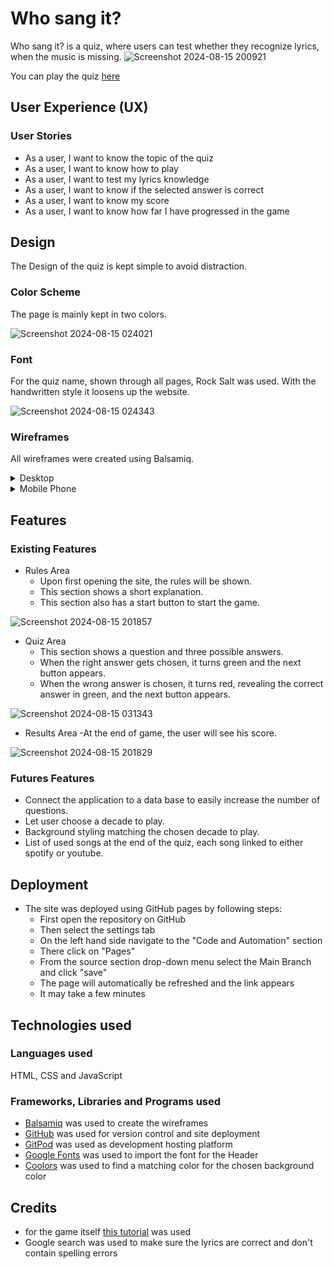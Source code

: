 # Who sang it?
Who sang it? is a quiz, where users can test whether they recognize lyrics, when the music is missing.
![Screenshot 2024-08-15 200921](https://github.com/user-attachments/assets/53937dd0-261f-4715-930e-5b187553ec8d)

You can play the quiz [here](https://nicole215.github.io/whosangit/)
## User Experience (UX)
### User Stories
- As a user, I want to know the topic of the quiz
- As a user, I want to know how to play
- As a user, I want to test my lyrics knowledge
- As a user, I want to know if the selected answer is correct
- As a user, I want to know my score
- As a user, I want to know how far I have progressed in the game
## Design
The Design of the quiz is kept simple to avoid distraction.
### Color Scheme
The page is mainly kept in two colors.

![Screenshot 2024-08-15 024021](https://github.com/user-attachments/assets/edfd5b2d-26dd-4a96-82ec-4d13f372b267)

### Font
For the quiz name, shown through all pages, Rock Salt was used. With the handwritten style it loosens up the website.

![Screenshot 2024-08-15 024343](https://github.com/user-attachments/assets/f316ea49-d052-4004-9898-03edc2ae57f9)
### Wireframes
All wireframes were created using Balsamiq.
<details>
<summary>Desktop</summary>
  
![New Wireframe 1](https://github.com/user-attachments/assets/6b6dc9ca-5ec5-4ed9-b860-55087499eb1d)
  
![New Wireframe 2](https://github.com/user-attachments/assets/63bec6d7-96fa-4437-b693-6b7e853b2d9b) 
</details>
<details>
<summary>Mobile Phone</summary>

![New Wireframe 3](https://github.com/user-attachments/assets/c26f4ba4-67ac-47a9-b341-adf285a2702b)
</details>

## Features
### Existing Features
- Rules Area
  - Upon first opening the site, the rules will be shown.
  - This section shows a short explanation.
  - This section also has a start button to start the game.
  
![Screenshot 2024-08-15 201857](https://github.com/user-attachments/assets/829081ca-c9d8-4e04-9eec-a71d056eea63)

- Quiz Area
  - This section shows a question and three possible answers.
  - When the right answer gets chosen, it turns green and the next button appears.
  - When the wrong answer is chosen, it turns red, revealing the correct answer in green, and the next button appears.
    
![Screenshot 2024-08-15 031343](https://github.com/user-attachments/assets/2a22e12d-9337-4090-bdaa-fdec65c55009)

- Results Area
  -At the end of game, the user will see his score.

![Screenshot 2024-08-15 201829](https://github.com/user-attachments/assets/d2ef2caf-7fc4-4300-bb50-0a43e97c2081)

  
### Futures Features
- Connect the application to a data base to easily increase the number of questions.
- Let user choose a decade to play.
- Background styling matching the chosen decade to play.
- List of used songs at the end of the quiz, each song linked to either spotify or youtube.
## Deployment
- The site was deployed using GitHub pages by following steps:
  - First open the repository on GitHub
  - Then select the settings tab
  - On the left hand side navigate to the "Code and Automation" section
  - There click on "Pages"
  - From the source section drop-down menu select the Main Branch and click "save"
  - The page will automatically be refreshed and the link appears
  - It may take a few minutes

## Technologies used
### Languages used
HTML, CSS and JavaScript
### Frameworks, Libraries and Programs used
- [Balsamiq](https://balsamiq.com/) was used to create the wireframes
- [GitHub](https://github.com/) was used for version control and site deployment
- [GitPod](https://gitpod.io/) was used as development hosting platform
- [Google Fonts](https://fonts.google.com/) was used to import the font for the Header
- [Coolors](https://coolors.co/) was used to find a matching color for the chosen background color
## Credits
- for the game itself [this tutorial](https://www.youtube.com/watch?v=PBcqGxrr9g8) was used
- Google search was used to make sure the lyrics are correct and don't contain spelling errors
